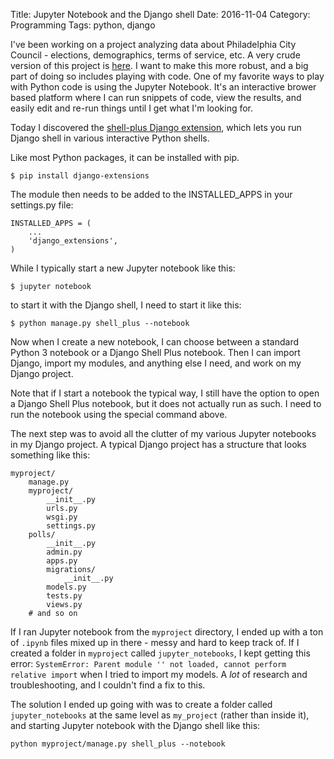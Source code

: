 Title: Jupyter Notebook and the Django shell
Date: 2016-11-04
Category: Programming
Tags: python, django

I've been working on a project analyzing data about Philadelphia City Council - elections, demographics, terms of service, etc.  A very crude version of this project is [here](http://phlcitycouncil.pythonanywhere.com/).  I want to make this more robust, and a big part of doing so includes playing with code.  One of my favorite ways to play with Python code is using the Jupyter Notebook.  It's an interactive brower based platform where I can run snippets of code, view the results, and easily edit and re-run things until I get what I'm looking for.

Today I discovered the [shell-plus Django extension](http://django-extensions.readthedocs.io/en/latest/shell_plus.html), which lets you run Django shell in various interactive Python shells.

Like most Python packages, it can be installed with pip.

```
$ pip install django-extensions
```

The module then needs to be added to the INSTALLED_APPS in your settings.py file:

```
INSTALLED_APPS = (
    ...
    'django_extensions',
)
```

While I typically start a new Jupyter notebook like this:

```
$ jupyter notebook
```

to start it with the Django shell, I need to start it like this:

```
$ python manage.py shell_plus --notebook
```

Now when I create a new notebook, I can choose between a standard Python 3 notebook or a Django Shell Plus notebook.  Then I can import Django, import my modules, and anything else I need, and work on my Django project.

Note that if I start a notebook the typical way, I still have the option to open a Django Shell Plus notebook, but it does not actually run as such.  I need to run the notebook using the special command above.  

The next step was to avoid all the clutter of my various Jupyter notebooks in my Django project.  A typical Django project has a structure that looks something like this:

```
myproject/
    manage.py
    myproject/
        __init__.py
        urls.py
        wsgi.py
        settings.py
    polls/
        __init__.py
        admin.py
        apps.py
        migrations/
            __init__.py
        models.py
        tests.py
        views.py
    # and so on

```

If I ran Jupyter notebook from the `myproject` directory, I ended up with a ton of `.ipynb` files mixed up in there - messy and hard to keep track of.  If I created a folder in `myproject` called `jupyter_notebooks`, I kept getting this error: `SystemError: Parent module '' not loaded, cannot perform relative import` when I tried to import my models.  A *lot* of research and troubleshooting, and I couldn't find a fix to this.  

The solution I ended up going with was to create a folder called `jupyter_notebooks` at the same level as `my_project` (rather than inside it), and starting Jupyter notebook with the Django shell like this: 

```
python myproject/manage.py shell_plus --notebook
```
